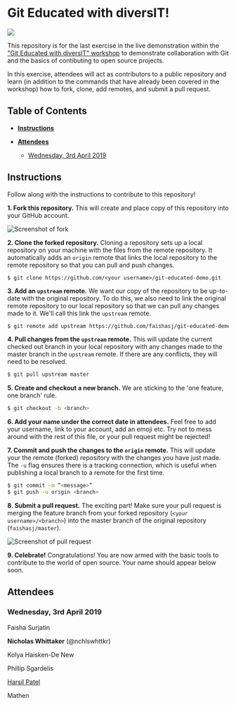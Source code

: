 # Git Educated with diversIT!

[![](https://monashdiversit.com/images/icons/long.svg)](https://monashdiversit.com)

This repository is for the last exercise in the live demonstration within the ["Git Educated with diversIT" workshop](https://github.com/faishasj/workshops/tree/master/git-educated) to demonstrate collaboration with Git and the basics of contibuting to open source projects. 

In this exercise, attendees will act as contributors to a public repository and learn (in addition to the commands that have already been covered in the workshop) how to fork, clone, add remotes, and submit a pull request.

## Table of Contents

- [**Instructions**](#instructions)

- [**Attendees**](#attendees)

	- [Wednesday, 3rd April 2019](#wednesday-3rd-april-2019)

## Instructions

Follow along with the instructions to contribute to this repository!

**1. Fork this repository.** This will create and place copy of this repository into your GitHub account.

![Screenshot of fork](assets/fork.png)

**2. Clone the forked repository.** Cloning a repository sets up a local repository on your machine with the files from the remote repository. It automatically adds an `origin` remote that links the local repository to the remote repository so that you can pull and push changes.
```bashd
$ git clone https://github.com/<your username>/git-educated-demo.git
```

**3. Add an `upstream` remote.** We want our copy of the repository to be up-to-date with the original repository. To do this, we also need to link the original remote repository to our local repository so that we can pull any changes made to it. We'll call this link the `upstream` remote.

```bash
$ git remote add upstream https://github.com/faishasj/git-educated-demo.git
```

**4. Pull changes from the `upstream` remote.** This will update the current checked out branch in your local repository with any changes made to the master branch in the `upstream` remote. If there are any conflicts, they will need to be resolved.

```bash
$ git pull upstream master
```

**5. Create and checkout a new branch.** We are sticking to the 'one feature, one branch' rule.

```bash
$ git checkout -b <branch>
```

**6. Add your name under the correct date in attendees.** Feel free to add your username, link to your account, add an emoji etc. Try not to mess around with the rest of this file, or your pull request might be rejected!

**7. Commit and push the changes to the `origin` remote.** This will update your the remote (forked) repository with the changes you have just made. The `-u` flag ensures there is a tracking connection, which is useful when publishing a local branch to a remote for the first time.

```bash
$ git commit -m “<message>”
$ git push -u origin <branch>

```

**8. Submit a pull request.** The exciting part! Make sure your pull request is merging the feature branch from your forked repository (`<your username>/<branch>`) into the master branch of the original repository (`faishasj/master`). 

![Screenshot of pull request](assets/pull_request.png)

**9. Celebrate!** Congratulations! You are now armed with the basic tools to contribute to the world of open source. Your name should appear below soon.

## Attendees

### Wednesday, 3rd April 2019


Faisha Surjatin

**Nicholas Whittaker** (@nchlswhttkr)

Kolya Haisken-De New

Phillip Sgardelis

[Harsil Patel](https://github.com/harsilspatel)

Mathen
